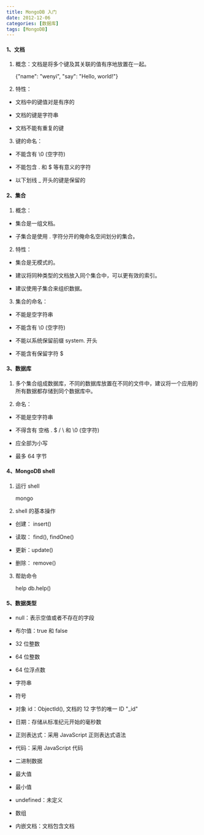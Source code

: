 ```yaml
---
title: MongoDB 入门
date: 2012-12-06
categories: [数据库]
tags: [MongoDB]
---
```


#### 1、文档

1) 概念：文档是将多个键及其关联的值有序地放置在一起。

	{"name": "wenyi", "say": "Hello, world!"}

2) 特性：

* 文档中的键值对是有序的

* 文档的键是字符串

* 文档不能有重复的键

3) 键的命名：

* 不能含有 \0 (空字符)

* 不能包含 . 和 $ 等有意义的字符

* 以下划线 _ 开头的键是保留的

#### 2、集合

1) 概念：

* 集合是一组文档。

* 子集合是使用 . 字符分开的俺命名空间划分的集合。

2) 特性：

* 集合是无模式的。

* 建议将同种类型的文档放入同个集合中，可以更有效的索引。

* 建议使用子集合来组织数据。

3) 集合的命名：

* 不能是空字符串

* 不能含有 \0 (空字符)

* 不能以系统保留前缀 system. 开头

* 不能含有保留字符 $

#### 3、数据库

1) 多个集合组成数据库，不同的数据库放置在不同的文件中，建议将一个应用的所有数据都存储到同个数据库中。

2) 命名：

* 不能是空字符串

* 不得含有 空格 . $ / \ 和 \0 (空字符)

* 应全部为小写

* 最多 64 字节

#### 4、MongoDB shell

1) 运行 shell

	mongo

2) shell 的基本操作

* 创建： insert()

* 读取： find(), findOne()

* 更新：update()

* 删除： remove()

3) 帮助命令

	help
	db.help()

#### 5、数据类型

* null：表示空值或者不存在的字段

* 布尔值：true 和 false

* 32 位整数

* 64 位整数

* 64 位浮点数

* 字符串

* 符号

* 对象 id：ObjectId(), 文档的 12 字节的唯一 ID "_id"

* 日期：存储从标准纪元开始的毫秒数

* 正则表达式：采用 JavaScript 正则表达式语法

* 代码：采用 JavaScript 代码

* 二进制数据

* 最大值

* 最小值

* undefined：未定义

* 数组

* 内嵌文档：文档包含文档
